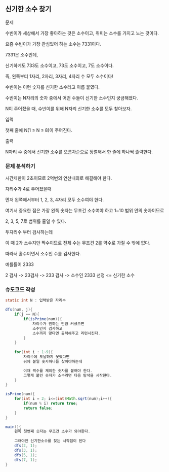 ## 신기한 소수 찾기

문제

수빈이가 세상에서 가장 좋아하는 것은 소수이고, 취미는 소수를 가지고 노는 것이다. 

요즘 수빈이가 가장 관심있어 하는 소수는 7331이다.

7331은 소수인데, 

신기하게도 733도 소수이고, 73도 소수이고, 7도 소수이다. 

즉, 왼쪽부터 1자리, 2자리, 3자리, 4자리 수 모두 소수이다! 

수빈이는 이런 숫자를 신기한 소수라고 이름 붙였다.

수빈이는 N자리의 숫자 중에서 어떤 수들이 신기한 소수인지 궁금해졌다. 

N이 주어졌을 때, 수빈이를 위해 N자리 신기한 소수를 모두 찾아보자.

입력

첫째 줄에 N(1 ≤ N ≤ 8)이 주어진다.

출력

N자리 수 중에서 신기한 소수를 오름차순으로 정렬해서 한 줄에 하나씩 출력한다.

### 문제 분석하기

시간제한이 2초이므로 2억번의 연산내외로 해결해야 한다.

자리수가 4로 주어졌을때

먼저 왼쪽에서부터 1, 2, 3, 4자리 모두 소수여야 한다.

여기서 중요한 점은 가장 왼쪽 숫자는 무조건 소수여야 하고 1~10 범위 안의 숫자이므로

2, 3, 5, 7로 범위를 줄일 수 있다.

두자리수 부터 검사하는데 

이 때 2가 소수지만 짝수이므로 전체 수는 무조건 2를 약수로 가질 수 밖에 없다.

따라서 홀수이면서 소수인 수를 검사한다.

예를들어 2333

2 검사 -> 23검사 -> 233 검사 -> 소수인 2333 선정 <= 신기한 소수

### 슈도코드 작성

```java
static int N : 입력받은 자리수

dfs(num, j){
    if(j == N){
        if(isPrime(num)){
            자리수가 원하는 만큼 커졌으면
            소수인지 검사하고 
            소수까지 맞다면 출력해주고 리턴시킨다.
        }
    }
    
    for(int i : 1~9){
        자리수에 도달하지 못했다면
        뒤에 붙일 숫자하나를 찾아야하는데

        이때 짝수를 제외한 숫자를 붙여야 한다.
        그렇게 붙인 숫자가 소수라면 다음 탐색을 시작한다.    
    }
}

isPrime(num){
    for(int i = 2; i<=(int)Math.sqrt(num);i++){
        if(num % i) return true;
        return false; 
    }
}

main(){
    왼쪽 첫번째 숫자는 무조건 소수가 와야한다.
     
    그래야만 신기한소수를 찾는 시작점이 된다
    dfs(2, 1);
    dfs(3, 1);
    dfs(5, 1);
    dfs(7, 1);
}
```

